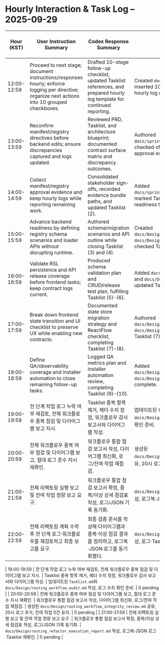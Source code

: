 # Hourly Interaction & Task Log – 2025-09-29

| Hour (KST) | User Instruction Summary | Codex Response Summary | Task Updates | Pending Tasks After Action |
| --- | --- | --- | --- | --- |
| 12:00-12:59 | Proceed to next stage; document instructions/responses hourly; enforce logging per directive; organize next actions into 10 grouped checkboxes. | Drafted 10-stage follow-up checklist, updated Tasklist references, and prepared hourly log template for continued reporting. | Created `docs/sprint/next_stage_checklist.md`; inserted 10 new Tasklist checkboxes; established hourly log document. | 10 pending |
| 13:00-13:59 | Reconfirm manifest/registry directives before backend edits; ensure discrepancies captured and logs updated. | Reviewed PRD, Tasklist, and architecture blueprint; documented contract surface matrix and discrepancy outcomes. | Authored `docs/sprint/group1_contract_alignment_review.md`; checked off Tasklist (1); prepared next steps for approval evidence. | 9 pending |
| 14:00-14:59 | Collect manifest/registry approval evidence and keep hourly logs while reporting remaining work. | Consolidated stakeholder sign-offs, recorded evidence bundle paths, and updated Tasklist (2). | Added `docs/sprint/manifest_registry_signoff_evidence.md`; marked Tasklist (2) complete; pending backend readiness tasks. | 8 pending |
| 15:00-15:59 | Advance backend readiness by defining registry schema scenarios and loader APIs without disrupting runtime. | Authored schema/migration scenarios and API outline while closing Tasklist (3) and (4). | Created `docs/Design/model_registry_schema_scenarios.md` and `docs/Design/manifest_registry_api_outline.md`; checked Tasklist (3)-(4). | 6 pending |
| 16:00-16:59 | Validate RSL persistence and API release coverage before frontend tasks; keep contract logs current. | Produced schema validation plan and CRUD/release test plan, fulfilling Tasklist (5)-(6). | Added `docs/Design/rsl_schema_validation_plan.md` and `docs/Design/rsl_crud_release_test_plan.md`; updated Tasklist entries. | 4 pending |
| 17:00-17:59 | Break down frontend state transition and UI checklist to preserve UX while enabling new contracts. | Documented state store migration strategy and ReactFlow checklist, completing Tasklist (7)-(8). | Authored `docs/Design/frontend_state_transition_plan.md` and `docs/Design/frontend_layout_reactflow_checklist.md`; Tasklist (7)-(8) closed. | 2 pending |
| 18:00-18:59 | Define QA/observability coverage and installer automation to close remaining follow-up tasks. | Logged QA metrics plan and installer automation review, completing Tasklist (9)-(10). | Added `docs/Design/qa_observability_coverage_plan.md` and `docs/Design/installer_automation_review.md`; Tasklist complete. | 0 pending |
| 19:00-19:59 | 전 단계 작업 로그 누락 여부 재검토, 전체 워크플로우 중복 점검 및 다이어그램 보고 지시. | Tasklist 중복 항목 제거, 헤더 수치 정정, 워크플로우 감사 보고서와 다이어그램 작성. | 업데이트된 `Tasklist.md`와 `docs/Design/routing_workflow_audit.md` 작성, 로그 수치 확인 준비. | 0 pending |
| 20:00-20:59 | 전체 워크플로우 중복 여부 점검 및 다이어그램 보고, 절대 로그 준수 지시 재확인. | 워크플로우 통합 점검 보고서 작성, 다이어그램 최신화, 로그/잔여 작업 재점검. | 생성된 `docs/Design/routing_workflow_integrity_review.md` 공유, 20시 로그 추가, 잔여 작업 0건 유지. | 0 pending |
| 21:00-21:59 | 전체 리팩토링 실행 보고 및 잔여 작업 정량 보고 요구. | 워크플로우 통합 점검 보고서 확정, 중복/이상 상세 점검표 작성, 로그/JSON 기록 동기화. | `docs/Design/routing_refactor_execution_report.md` 작성, 로그북·JSON 로그·Tasklist 재확인. | 0 pending |
| 22:00-22:59 | 전체 리팩토링 계획 수락 후 전 단계 로그·워크플로우를 재검토하고 최종 보고를 요구. | 최종 검증 문서를 작성해 다이어그램과 중복·이상 점검 결과를 정리하고, 로그북·JSON 로그를 동기화했다. | `docs/Design/routing_workflow_final_validation.md` 작성, 로그·Tasklist 재확인. | 0 pending |


| 19:00-19:59 | 전 단계 작업 로그 누락 여부 재검토, 전체 워크플로우 중복 점검 및 다이어그램 보고 지시. | Tasklist 중복 항목 제거, 헤더 수치 정정, 워크플로우 감사 보고서와 다이어그램 작성. | 업데이트된 `Tasklist.md`와 `docs/Design/routing_workflow_audit.md` 작성, 로그 수치 확인 준비. | 0 pending |
| 20:00-20:59 | 전체 워크플로우 중복 여부 점검 및 다이어그램 보고, 절대 로그 준수 지시 재확인. | 워크플로우 통합 점검 보고서 작성, 다이어그램 최신화, 로그/잔여 작업 재점검. | 생성된 `docs/Design/routing_workflow_integrity_review.md` 공유, 20시 로그 추가, 잔여 작업 0건 유지. | 0 pending |
| 21:00-21:59 | 전체 리팩토링 실행 보고 및 잔여 작업 정량 보고 요구. | 워크플로우 통합 점검 보고서 확정, 중복/이상 상세 점검표 작성, 로그/JSON 기록 동기화. | `docs/Design/routing_refactor_execution_report.md` 작성, 로그북·JSON 로그·Tasklist 재확인. | 0 pending |

